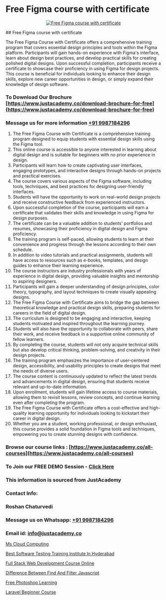 # Free Figma course with certificate

<p align="center">
  <a href="https://justacademy.co/all-courses">
    <img src="https://ibb.co/CngWr2j" alt="Free Figma course with certificate">
  </a>
</p>
## Free Figma course with certificate

The Free Figma Course with Certificate offers a comprehensive training program that covers essential design principles and tools within the Figma platform. Participants will gain hands-on experience with Figma's interface, learn about design best practices, and develop practical skills for creating polished digital designs. Upon successful completion, participants receive a certificate to showcase their proficiency in using Figma for design projects. This course is beneficial for individuals looking to enhance their design skills, explore new career opportunities in design, or simply expand their knowledge of design software.
### To Download Our Brochure [https://www.justacademy.co/download-brochure-for-free](https://www.justacademy.co/download-brochure-for-free)
### Message us for more information [+91 9987184296](https://api.whatsapp.com/send?phone=919987184296)
1) The Free Figma Course with Certificate is a comprehensive training program designed to equip students with essential design skills using the Figma tool.
2) This online course is accessible to anyone interested in learning about digital design and is suitable for beginners with no prior experience in design.
3) Participants will learn how to create captivating user interfaces, engaging prototypes, and interactive designs through hands-on projects and practical exercises.
4) The course covers various aspects of the Figma software, including tools, techniques, and best practices for designing user-friendly interfaces.
5) Students will have the opportunity to work on real-world design projects and receive constructive feedback from experienced instructors.
6) Upon successful completion of the course, participants will earn a certificate that validates their skills and knowledge in using Figma for design purposes.
7) The certificate can be a valuable addition to students' portfolios and resumes, showcasing their proficiency in digital design and Figma proficiency.
8) The training program is self-paced, allowing students to learn at their convenience and progress through the lessons according to their own schedule.
9) In addition to video tutorials and practical assignments, students will have access to resources such as e-books, templates, and design guides to enhance their learning experience.
10) The course instructors are industry professionals with years of experience in digital design, providing valuable insights and mentorship to aspiring designers.
11) Participants will gain a deeper understanding of design principles, color theory, typography, and layout techniques to create visually appealing designs.
12) The Free Figma Course with Certificate aims to bridge the gap between theoretical knowledge and practical design skills, preparing students for careers in the field of digital design.
13) The curriculum is designed to be engaging and interactive, keeping students motivated and inspired throughout the learning journey.
14) Students will also have the opportunity to collaborate with peers, share their work, and receive feedback in a supportive online community of fellow learners.
15) By completing the course, students will not only acquire technical skills but also develop critical thinking, problem-solving, and creativity in their design projects.
16) The training program emphasizes the importance of user-centered design, accessibility, and usability principles to create designs that meet the needs of diverse users.
17) The course content is continuously updated to reflect the latest trends and advancements in digital design, ensuring that students receive relevant and up-to-date information.
18) Upon enrollment, students will gain lifetime access to course materials, allowing them to revisit lessons, review concepts, and continue learning even after completing the program.
19) The Free Figma Course with Certificate offers a cost-effective and high-quality learning opportunity for individuals looking to kickstart their career in digital design.
20) Whether you are a student, working professional, or design enthusiast, this course provides a solid foundation in Figma tools and techniques, empowering you to create stunning designs with confidence.

### Browse our course links : [https://www.justacademy.co/all-courses](https://www.justacademy.co/all-courses) 
### To Join our FREE DEMO Session - [Click Here](https://www.justacademy.co/register-for-course-demo)


### This information is sourced from JustAcademy
### Contact Info:
### Roshan Chaturvedi
### Message us on Whatsapp: [+91 9987184296](https://api.whatsapp.com/send?phone=919987184296)
### Email id: [info@justacademy.co](mailto:info@justacademy.co)
                
[Ms Cloud Computing](https://www.linkedin.com/pulse/ms-cloud-computing-justacademy-bay-area-dh9rc?trackingId=ZkEiAHpZ0iFrT2T46eaR8w%3D%3D&lipi=urn%3Ali%3Apage%3Ad_flagship3_company_admin%3BrsnEP2CeSl%2BKYnaEx50m1g%3D%3D)

[Best Software Testing Training Institute In Hyderabad](https://www.linkedin.com/pulse/best-software-testing-training-institute-hyderabad-jkwpc?trackingId=jYqNTfdQUMDvtQjPwEMfFw%3D%3D&lipi=urn%3Ali%3Apage%3Ad_flagship3_company_admin%3BKQmokhDTSBO4c3m1OKbvVA%3D%3D)

[Full Stack Web Development Course Online](https://medium.com/@justacademytraining/full-stack-web-development-course-online-552544d7558e)

[Difference Between Find And Filter Javascript](https://medium.com/@namusn/difference-between-find-and-filter-javascript-2652853cfac4)

[Free Photoshop Learning](https://justacademyin.github.io/justacademy/free-photoshop-learning)

[Laravel Beginner Course](https://justacademyin.github.io/justacademy/laravel-beginner-course)

